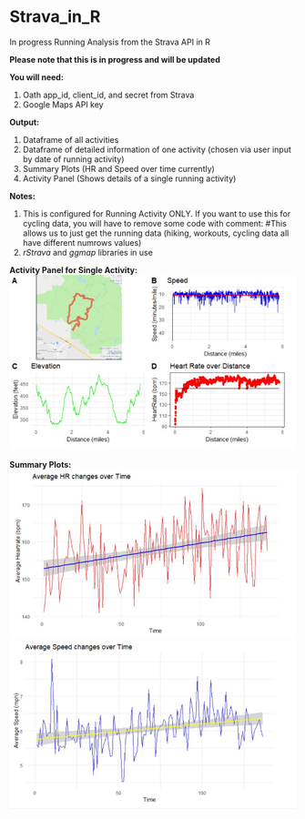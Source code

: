 # Strava_in_R
In progress Running Analysis from the Strava API in R

**Please note that this is in progress and will be updated**

**You will need:**
1. Oath app_id, client_id, and secret from Strava
2. Google Maps API key

**Output:**
1. Dataframe of all activities
2. Dataframe of detailed information of one activity (chosen via user input by date of running activity)
3. Summary Plots (HR and Speed over time currently)
4. Activity Panel (Shows details of a single running activity)

**Notes:**
1. This is configured for Running Activity ONLY. If you want to use this for cycling data, you will have to remove some code with comment: #This allows us to just get the running data (hiking, workouts, cycling data all have different numrows values)
2. *rStrava* and *ggmap* libraries in use



**Activity Panel for Single Activity:**
![ActivityPanel](https://github.com/brinnaebent/Strava_in_R/blob/master/Output_Images/SingleActivityPanel.JPG)

**Summary Plots:**
![ActivityPanel](https://github.com/brinnaebent/Strava_in_R/blob/master/Output_Images/SummaryHR.JPG)
![ActivityPanel](https://github.com/brinnaebent/Strava_in_R/blob/master/Output_Images/SummarySpeed.JPG)
